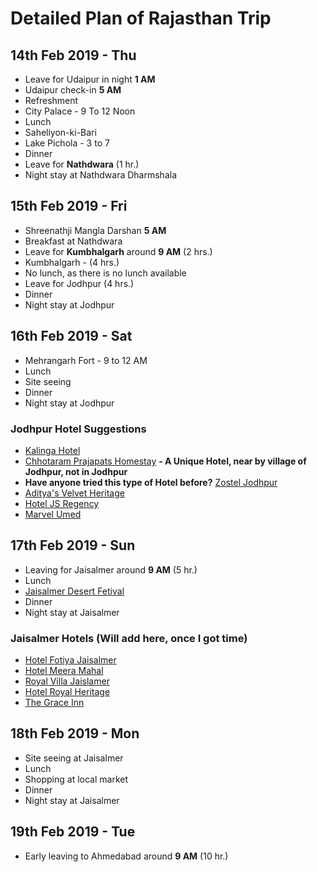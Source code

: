 # Detailed Plan of Rajasthan Trip

## 14th Feb 2019 - Thu ##
* Leave for Udaipur in night **1 AM**
* Udaipur check-in **5 AM**
* Refreshment
* City Palace - 9 To 12 Noon
* Lunch
* Saheliyon-ki-Bari
* Lake Pichola - 3 to 7
* Dinner
* Leave for **Nathdwara** (1 hr.)
* Night stay at Nathdwara Dharmshala

## 15th Feb 2019 - Fri ##
* Shreenathji Mangla Darshan **5 AM**
* Breakfast at Nathdwara
* Leave for **Kumbhalgarh** around **9 AM** (2 hrs.)
* Kumbhalgarh - (4 hrs.)
* No lunch, as there is no lunch available
* Leave for Jodhpur (4 hrs.)
* Dinner
* Night stay at Jodhpur

## 16th Feb 2019 - Sat ##
* Mehrangarh Fort - 9 to 12 AM
* Lunch 
* Site seeing 
* Dinner
* Night stay at Jodhpur

### Jodhpur Hotel Suggestions ###
* [Kalinga Hotel](https://www.makemytrip.com/pwa/hotel-details/?hotelId=2007072310210931&mtkeys=undefined&area=&checkin=02152019&checkout=02172019&city=JDH&country=IN&roomStayQualifier=3e0e3e0e3e0e2e0e&sTime=1546956104748&searchText=Jodhpur%2C%20India#)
* [Chhotaram Prajapats Homestay](https://www.makemytrip.com/pwa/hotel-details/?hotelId=201012191248194802&mtkeys=undefined&area=&checkin=02152019&checkout=02172019&city=JDH&country=IN&roomStayQualifier=3e0e3e0e3e0e2e0e&sTime=1546956104748&searchText=Jodhpur%2C%20India#) **- A Unique Hotel, near by village of Jodhpur, not in Jodhpur**
* **Have anyone tried this type of Hotel before?** [Zostel Jodhpur](https://www.makemytrip.com/pwa/hotel-details/?hotelId=201812031314225704&mtkeys=undefined&area=&checkin=02152019&checkout=02172019&city=JDH&country=IN&roomStayQualifier=3e0e3e0e3e0e2e0e&sTime=1546956104748&searchText=Jodhpur%2C%20India)
* [Aditya's Velvet Heritage](https://www.oyorooms.com/13847-budget-oyo-14817-adityas-velvet-heritage-jodhpur?checkin=15/02/2019&checkout=17/02/2019&rooms=4&guests=11&adults=11&children=0&selected_rcid=1)
* [Hotel JS Regency](https://www.oyorooms.com/2036-budget-oyo-1623-hotel-js-regency-jodhpur?checkin=15/02/2019&checkout=17/02/2019&rooms=4&guests=11&adults=11&children=0&selected_rcid=1)
* [Marvel Umed](https://www.oyorooms.com/37546-budget-oyo-15001-marvel-umed-jodhpur?checkin=15/02/2019&checkout=17/02/2019&rooms=4&guests=11&adults=11&children=0&selected_rcid=1)


## 17th Feb 2019 - Sun ##
* Leaving for Jaisalmer around **9 AM** (5 hr.)
* Lunch
* [Jaisalmer Desert Fetival](https://www.indianholiday.com/fairs-and-festivals/rajasthan/desert-festival-jaisalmer.html)
* Dinner
* Night stay at Jaisalmer

### Jaisalmer Hotels (Will add here, once I got time) ###
* [Hotel Fotiya Jaisalmer](https://www.makemytrip.com/pwa/hotel-details/?hotelId=201605171205513435&mtkeys=undefined&checkin=02172019&checkout=02192019&city=JSA&country=IN&roomStayQualifier=3e0e3e0e3e0e2e0e&searchText=Jaisalmer%2C%20India)
* [Hotel Meera Mahal](https://www.makemytrip.com/pwa/hotel-details/?hotelId=200708221242398506&mtkeys=undefined&checkin=02172019&checkout=02192019&city=JSA&country=IN&roomStayQualifier=3e0e3e0e3e0e2e0e&searchText=Jaisalmer%2C%20India)
* [Royal Villa Jaislamer](https://www.makemytrip.com/pwa/hotel-details/?hotelId=201807251353026436&mtkeys=undefined&checkin=02172019&checkout=02192019&city=JSA&country=IN&roomStayQualifier=3e0e3e0e3e0e2e0e&searchText=Jaisalmer%2C%20India)
* [Hotel Royal Heritage](https://www.oyorooms.com/15605-budget-oyo-9737-hotel-royal-heritage-jaisalmer?checkin=15/02/2019&checkout=17/02/2019&rooms=4&guests=11&adults=11&children=0&selected_rcid=1)
* [The Grace Inn](https://www.oyorooms.com/14458-budget-oyo-9470-the-grace-inn-jaisalmer?checkin=15/02/2019&checkout=17/02/2019&rooms=4&guests=11&adults=11&children=0&selected_rcid=1)

## 18th Feb 2019 - Mon ##
* Site seeing at Jaisalmer
* Lunch
* Shopping at local market 
* Dinner
* Night stay at Jaisalmer

## 19th Feb 2019 - Tue ##
* Early leaving to Ahmedabad around **9 AM** (10 hr.)
